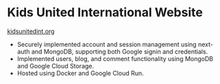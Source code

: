 # Kids United International Website

[kidsunitedint.org](https://kidsunitedint.org)

 - Securely implemented account and session management using next-auth and MongoDB, supporting both Google signin and credentials.
 - Implemented users, blog, and comment functionality using MongoDB and Google Cloud Storage.
 - Hosted using Docker and Google Cloud Run.
